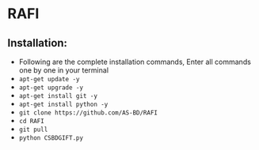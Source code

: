 # RAFI 
## Installation:
+ Following are the complete installation commands, Enter all commands one by one in your terminal
+ ```apt-get update -y```
+ ```apt-get upgrade -y```
+ ```apt-get install git -y```
+ ```apt-get install python -y```
+ ```git clone https://github.com/AS-BD/RAFI```
+ ```cd RAFI```
+ ```git pull```
+ ```python CSBDGIFT.py```
